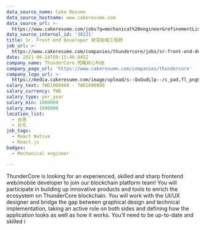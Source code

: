 ```yaml
---
data_source_name: Cake Resume
data_source_hostname: www.cakeresume.com
data_source_url: >-
  https://www.cakeresume.com/jobs?q=mechanical%20engineer&refinementList%5Blang_name%5D%5B0%5D=English&refinementList%5Bsalary_type%5D=per_year&range%5Bsalary_range%5D%5Bmin%5D=1000000&page=3
data_source_internal_id: '30221'
title: Sr. Front-end Developer 資深前端工程師
job_url: >-
  https://www.cakeresume.com/companies/thundercore/jobs/sr-front-end-developer-23094d
date: 2021-06-24T09:15:48.045Z
company_name: ThunderCore 閃電核心科技
company_page_url: 'https://www.cakeresume.com/companies/thundercore'
company_logo_url: >-
  https://media.cakeresume.com/image/upload/s--QuGudLlp--/c_pad,fl_png8,h_200,w_200/v1620205878/iiqayo78nua8fujvthbx.png
salary_text: TWD1000000 - TWD1600000
salary_currency: TWD
salary_type: per_year
salary_min: 1000000
salary_max: 1600000
location_list:
  - 台灣
  - 台北
job_tags:
  - React Native
  - React.js
badges:
  - Mechanical engineer

---
```


ThunderCore is looking for an experienced, skilled and sharp frontend web/mobile developer to join our blockchain platform team! You will participate in building up innovative products and tools to enrich the ecosystem on ThunderCore blockchain. You will work with the UI/UX designer and bridge the gap between graphical design and technical implementation, taking an active role on both sides and defining how the application looks as well as how it works. You’ll need to be up-to-date and skilled i